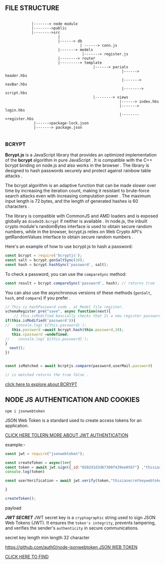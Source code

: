 


## FILE STRUCTURE
```

            |-------> node module
            |-------->public
            |-------->src
                        |
                        |------> db 
                                  | ------> conn.js
                        |-------> models
                                   |-------> register.js
                        |--------> router           
                        |---------> template
                                        |------> parials
                                                     |------> header.hbs
                                                     |-------> navBar.hbs
                                                     |--------> script.hbs
                                        |--------> views             
                                                    |------> index.hbs
                                                    |-------> login.hbs
                                                    |-------->register.hbs
             |------>package-lock.json
             |-------> package.json
        

```

<!-- BCRYPT -->
### BCRYPT 



**Bcrypt.js** is a JavaScript library that provides an optimized implementation of the **bcrypt** algorithm in pure JavaScript . It is compatible with the C++ bcrypt binding on node.js and also works in the browser . The library is designed to hash passwords securely and protect against rainbow table attacks . 

The bcrypt algorithm is an adaptive function that can be made slower over time by increasing the iteration count, making it resistant to brute-force search attacks even with increasing computation power . The maximum input length is 72 bytes, and the length of generated hashes is 60 characters . 

The library is compatible with CommonJS and AMD loaders and is exposed globally as `dcodeIO.bcrypt` if neither is available . In node.js, the inbuilt crypto module's randomBytes interface is used to obtain secure random numbers, while in the browser, bcrypt.js relies on Web Crypto API's getRandomValues interface to obtain secure random numbers . 

Here's an example of how to use bcrypt.js to hash a password:

```javascript
const bcrypt = require('bcryptjs');
const salt = bcrypt.genSaltSync(10);
const hash = bcrypt.hashSync('password', salt);
```

To check a password, you can use the `compareSync` method:

```javascript
const result = bcrypt.compareSync('password', hash); // returns true
```

You can also use the asynchronous versions of these methods (`genSalt`, `hash`, and `compare`) if you prefer .

```javascript
// This is hashPassword code . at Model file register.
schemaRegister.pre("save", async function(next){
    // this.isModified bascially checks that Is a new register password or upadating user password ?
if(this.isModified('password')){
//   console.log(`${this.password}`);
   this.password =await bcrypt.hash(this.password,10);
   this.cpassword =undefined;
//    console.log(`${this.password}`);
}
  next();
})
```
```javascript

const isMatched = await bcrptjs.compare(password,userMail.password)

// is matched returns the true false .

```

[ <u>click here to explore about BCRYPT </u>](https://www.npmjs.com/package/bcryptjs)

## NODE JS AUTHENTICATION AND COOKIES 
```npm
npm i jsonwebtoken
```
JSON Web Token is a standard used to create access tokens for an application.

[ CLICK HERE TOLERN MORE ABOUT JWT AUTHENTICATION  ](https://flaviocopes.com/jwt/)



example:-

```javascript
const jwt = require("jsonwebtoken");

const createToken = async()=>{
const token = await jwt.sign({_id:"6502d1d3d67300f439ee0567"} ,"thisiasecretkeywebtokentoauthenticateuser",{expireIn:"2 seconds"})
console.log(token)

const userVerification = await jwt.verify(token,"thisiasecretkeywebtokentoauthenticateuser");

}

createToken();

```
payload  

***JWT SECRET*** 
JWT secret key is a `cryptographic` string used to sign JSON Web Tokens (JWT). It ensures the `token's integrity`, prevents tampering, and verifies the sender's `authenticity` in secure communications.

secret key length min length 32 character

[ https://github.com/auth0/node-jsonwebtoken  JSON WEB TOKEN ](https://github.com/auth0/node-jsonwebtoken)

[CLICK HERE TO FIND ](https://jwt.io/introduction)


